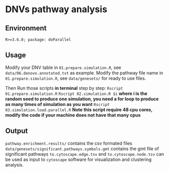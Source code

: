 # DNVs pathway analysis
## Environment
`R>=3.6.0; package: doParallel`
## Usage
Modify your DNV table in `01.prepare.simulation.R`, see `data/06.denovo.annotated.txt` as example.
Modify the pathway file name in `01.prepare.simulation.R`, see `data/genesets/` for ready to use files.

Then Run those scripts **in terminal** step by step:
`Rscript 01.prepare.simulation.R`
`Rscript 02.simulation.R $i` **where i is the random seed to produce one simulation, you need a for loop to produce as many times of simulation as you want**
`Rscript 03.simulation.load.parallel.R` **Note this script require 48 cpu cores, modify the code if your machine does not have that many cpus**
## Output
`pathway.enrichment.results/` contains the csv formated files
`data/genesets/significant.pathways.symbols.gmt` contains the gmt file of significant pathways
`to.cytoscape.edge.tsv` and `to.cytoscape.node.tsv` can be used as input to `cytoscape` software for visualization and clustering analysis.

